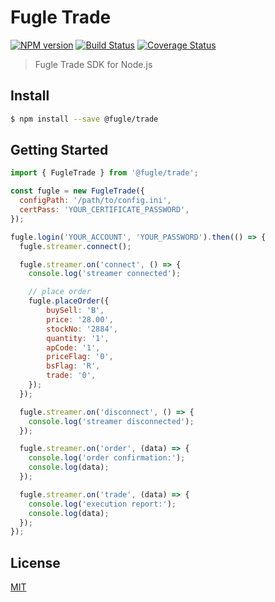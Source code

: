 # Fugle Trade

[![NPM version][npm-image]][npm-url]
[![Build Status][action-image]][action-url]
[![Coverage Status][codecov-image]][codecov-url]

> Fugle Trade SDK for Node.js

## Install

```sh
$ npm install --save @fugle/trade
```

## Getting Started

```js
import { FugleTrade } from '@fugle/trade';

const fugle = new FugleTrade({
  configPath: '/path/to/config.ini',
  certPass: 'YOUR_CERTIFICATE_PASSWORD',
});

fugle.login('YOUR_ACCOUNT', 'YOUR_PASSWORD').then(() => {
  fugle.streamer.connect();

  fugle.streamer.on('connect', () => {
    console.log('streamer connected');

    // place order
    fugle.placeOrder({
        buySell: 'B',
        price: '28.00',
        stockNo: '2884',
        quantity: '1',
        apCode: '1',
        priceFlag: '0',
        bsFlag: 'R',
        trade: '0',
    });
  });

  fugle.streamer.on('disconnect', () => {
    console.log('streamer disconnected');
  });

  fugle.streamer.on('order', (data) => {
    console.log('order confirmation:');
    console.log(data);
  });

  fugle.streamer.on('trade', (data) => {
    console.log('execution report:');
    console.log(data);
  });
});
```

## License

[MIT](LICENSE)

[npm-image]: https://img.shields.io/npm/v/@fugle/trade.svg
[npm-url]: https://npmjs.com/package/@fugle/trade
[action-image]: https://img.shields.io/github/workflow/status/fugle-dev/fugle-trade-node/Node.js%20CI
[action-url]: https://github.com/fugle-dev/fugle-trade-node/actions/workflows/node.js.yml
[codecov-image]: https://img.shields.io/codecov/c/github/fugle-dev/fugle-trade-node.svg
[codecov-url]: https://codecov.io/gh/fugle-dev/fugle-trade-node
